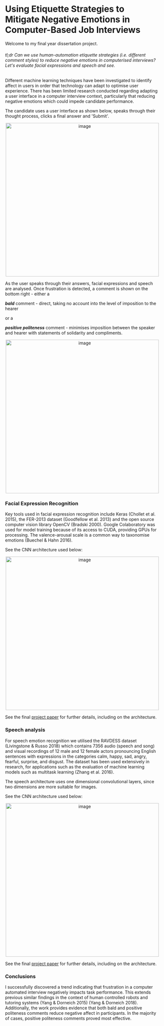 # Using Etiquette Strategies to Mitigate Negative Emotions in Computer-Based Job Interviews

Welcome to my final year dissertation project. 

###### tl;dr Can we use human-automation etiquette strategies (i.e. different comment styles) to reduce negative emotions in computerised interviews? Let's evaluate facial expressions and speech and see.

Different machine learning techniques have been investigated to identify affect in users in order that technology can adapt to optimise user experience. There has been limited research conducted regarding adapting a user interface in a computer interview context, particularly that reducing negative emotions which could impede candidate performance.

The candidate uses a user interface as shown below, speaks through their thought process, clicks a final answer and 'Submit'.

<p align="center">
<img width="500" alt="image" src="https://user-images.githubusercontent.com/44368206/160666801-8c8a7e24-d423-4c6e-ab08-c7c5d34848ce.png">
</p>


As the user speaks through their answers, facial expressions and speech are analysed. Once frustration is detected, a comment is shown on the bottom right - either a

**_bald_** comment - direct, taking no account into the level of imposition to the hearer

or a

**_positive politeness_** comment - minimises imposition between the speaker and hearer with statements of solidarity and compliments.

<p align="center">
<img width="500" alt="image" src="https://user-images.githubusercontent.com/44368206/160670969-fa9024ce-c42a-4285-80f4-4e5c3ec66127.png">
</p>

### Facial Expression Recognition
Key tools used in facial expression recognition include Keras (Chollet et al. 2015), the FER-2013 dataset (Goodfellow et al. 2013) and the open source computer vision library OpenCV (Bradski 2000). Google Colaboratory was used for model training because of its access to CUDA, providing GPUs for processing.
The valence-arousal scale is a common way to taxonomise emotions (Buechel & Hahn 2016).

See the CNN architecture used below:
<p align="center">
  <img width="500" alt="image" src="https://user-images.githubusercontent.com/44368206/160673398-7b68c6a9-77d0-4802-b80b-2dcc61bf09c6.png">
</p>

See the final [project paper](projectpaper.pdf) for further details, including on the architecture.

### Speech analysis
For speech emotion recognition we utilised the RAVDESS dataset (Livingstone & Russo 2018) which contains 7356 audio (speech and song) and visual recordings of 12 male and 12 female actors pronouncing English sentences with expressions in the categories calm, happy, sad, angry, fearful, surprise, and disgust. The dataset has been used extensively in research, for applications such as the evaluation of machine learning models such as multitask learning (Zhang et al. 2016).

The speech architecture uses one dimensional convolutional layers, since two dimensions are more suitable for images. 

See the CNN architecture used below:
<p align="center">
  <img width="500" alt="image" src="https://user-images.githubusercontent.com/44368206/160675270-b7f5c951-d714-43ab-9c91-190369e02816.png">
</p>

See the final [project paper](projectpaper.pdf) for further details, including on the architecture.

### Conclusions
I successfully discovered a trend indicating that frustration in a computer automated interview negatively impacts task performance. This extends previous similar findings in the context of human controlled robots and tutoring systems (Yang & Dorneich 2015) (Yang & Dorneich 2018). Additionally, the work provides evidence that both bald and positive politeness comments reduce negative affect in participants. In the majority of cases, positive politeness comments proved most effective.
